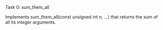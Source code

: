 
Task 0: sum_them_all

Implements sum_them_all(const unsigned int n, ...) that returns the sum of all its integer arguments.

